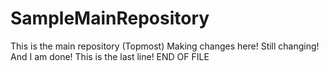 # SampleMainRepository
This is the main repository (Topmost)
Making changes here!
Still changing!
And I am done!
This is the last line!
END OF FILE
